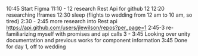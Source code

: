 10:45 Start Figma
11:10 - 12 research Rest Api for github
12 12:20 researching Iframes
12:30 sleep (flights to wedding from 12 am to 10 am, so tired)
2:30 - 2:45 more research into Rest api https://api.github.com/users/jlewilson/repos?per_page=1
2:45-3 re-familiarizing myself with promises and api calls
3 - 3:45 Looking over unity documentation and previous works for component information
3:45 Done for day 1, off to wedding